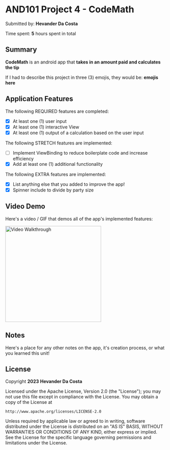 <!-- (This is a comment) INSTRUCTIONS: Go through this page and fill out any **bolded** entries with their correct values.-->

# AND101 Project 4 - CodeMath

Submitted by: **Hevander Da Costa**

Time spent: **5** hours spent in total

## Summary

**CodeMath** is an android app that **takes in an amount paid and calculates the tip**

If I had to describe this project in three (3) emojis, they would be: **emojis here**

## Application Features

<!-- (This is a comment) Please be sure to change the [ ] to [x] for any features you completed.  If a feature is not checked [x], you might miss the points for that item! -->

The following REQUIRED features are completed:

- [X] At least one (1) user input
- [X] At least one (1) interactive View
- [X] At least one (1) output of a calculation based on the user input

The following STRETCH features are implemented:

- [ ] Implement ViewBinding to reduce boilerplate code and increase efficiency
- [x] Add at least one (1) additional functionality

The following EXTRA features are implemented:

- [x] List anything else that you added to improve the app!
- [x] Spinner include to divide by party size 

## Video Demo

Here's a video / GIF that demos all of the app's implemented features:


<img src='https://i.imgur.com/auJGiET.gif' title='Video Walkthrough' width='300' alt='Video Walkthrough' />



## Notes

Here's a place for any other notes on the app, it's creation process, or what you learned this unit!

## License

Copyright **2023** **Hevander Da Costa**

Licensed under the Apache License, Version 2.0 (the "License");
you may not use this file except in compliance with the License.
You may obtain a copy of the License at

    http://www.apache.org/licenses/LICENSE-2.0

Unless required by applicable law or agreed to in writing, software
distributed under the License is distributed on an "AS IS" BASIS,
WITHOUT WARRANTIES OR CONDITIONS OF ANY KIND, either express or implied.
See the License for the specific language governing permissions and
limitations under the License.
